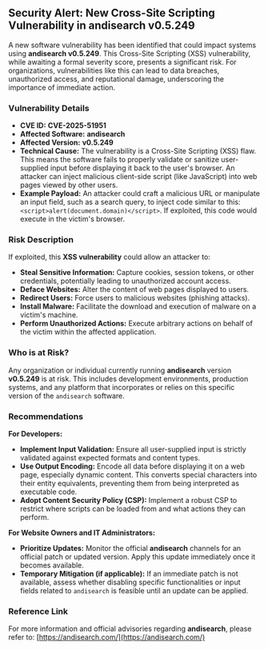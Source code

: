## Security Alert: New Cross-Site Scripting Vulnerability in **andisearch v0.5.249**

A new software vulnerability has been identified that could impact systems using **andisearch v0.5.249**. This Cross-Site Scripting (XSS) vulnerability, while awaiting a formal severity score, presents a significant risk. For organizations, vulnerabilities like this can lead to data breaches, unauthorized access, and reputational damage, underscoring the importance of immediate action.

### Vulnerability Details

*   **CVE ID:** **CVE-2025-51951**
*   **Affected Software:** **andisearch**
*   **Affected Version:** **v0.5.249**
*   **Technical Cause:** The vulnerability is a Cross-Site Scripting (XSS) flaw. This means the software fails to properly validate or sanitize user-supplied input before displaying it back to the user's browser. An attacker can inject malicious client-side script (like JavaScript) into web pages viewed by other users.
*   **Example Payload:** An attacker could craft a malicious URL or manipulate an input field, such as a search query, to inject code similar to this: `<script>alert(document.domain)</script>`. If exploited, this code would execute in the victim's browser.

### Risk Description

If exploited, this **XSS vulnerability** could allow an attacker to:

*   **Steal Sensitive Information:** Capture cookies, session tokens, or other credentials, potentially leading to unauthorized account access.
*   **Deface Websites:** Alter the content of web pages displayed to users.
*   **Redirect Users:** Force users to malicious websites (phishing attacks).
*   **Install Malware:** Facilitate the download and execution of malware on a victim's machine.
*   **Perform Unauthorized Actions:** Execute arbitrary actions on behalf of the victim within the affected application.

### Who is at Risk?

Any organization or individual currently running **andisearch** version **v0.5.249** is at risk. This includes development environments, production systems, and any platform that incorporates or relies on this specific version of the `andisearch` software.

### Recommendations

**For Developers:**

*   **Implement Input Validation:** Ensure all user-supplied input is strictly validated against expected formats and content types.
*   **Use Output Encoding:** Encode all data before displaying it on a web page, especially dynamic content. This converts special characters into their entity equivalents, preventing them from being interpreted as executable code.
*   **Adopt Content Security Policy (CSP):** Implement a robust CSP to restrict where scripts can be loaded from and what actions they can perform.

**For Website Owners and IT Administrators:**

*   **Prioritize Updates:** Monitor the official **andisearch** channels for an official patch or updated version. Apply this update immediately once it becomes available.
*   **Temporary Mitigation (if applicable):** If an immediate patch is not available, assess whether disabling specific functionalities or input fields related to `andisearch` is feasible until an update can be applied.

### Reference Link

For more information and official advisories regarding **andisearch**, please refer to:
[https://andisearch.com/](https://andisearch.com/)